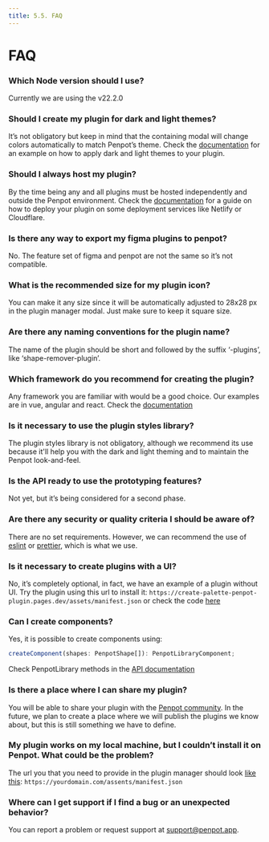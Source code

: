 ```yaml
---
title: 5.5. FAQ
---
```


# FAQ

### Which Node version should I use?

Currently we are using the v22.2.0

### Should I create my plugin for dark and light themes?

It’s not obligatory but keep in mind that the containing modal will change colors automatically to match Penpot’s theme. Check the <a target="_blank" href="/technical-guide/plugins/create-a-plugin/#penpot-theme-(optional)">documentation</a> for an example on how to apply dark and light themes to your plugin.

### Should I always host my plugin?

By the time being any and all plugins must be hosted independently and outside the Penpot environment. Check the <a target="_blank" href="/technical-guide/plugins/deployment/">documentation</a> for a guide on how to deploy your plugin on some deployment services like Netlify or Cloudflare.

### Is there any way to export my figma plugins to penpot?

No. The feature set of figma and penpot are not the same so it’s not compatible.

### What is the recommended size for my plugin icon?

You can make it any size since it will be automatically adjusted to 28x28 px in the plugin manager modal. Just make sure to keep it square size.

### Are there any naming conventions for the plugin name?

The name of the plugin should be short and followed by the suffix ‘-plugins’, like ‘shape-remover-plugin’.

### Which framework do you recommend for creating the plugin?

Any framework you are familiar with would be a good choice. Our examples are in vue, angular and react. Check the <a target="_blank" href="/technical-guide/plugins/create-a-plugin/#step-1.-create-a-project">documentation</a>

### Is it necessary to use the plugin styles library?

The plugin styles library is not obligatory, although we recommend its use because it'll help you with the dark and light theming and to maintain the Penpot look-and-feel.

### Is the API ready to use the prototyping features?

Not yet, but it’s being considered for a second phase.

### Are there any security or quality criteria I should be aware of?

There are no set requirements. However, we can recommend the use of <a target="_blank" href="https://typescript-eslint.io/">eslint</a> or <a target="_blank" href="https://prettier.io/">prettier</a>, which is what we use.

### Is it necessary to create plugins with a UI?

No, it’s completely optional, in fact, we have an example of a plugin without UI. Try the plugin using this url to install it: `https://create-palette-penpot-plugin.pages.dev/assets/manifest.json` or check the code <a target="_blank" href="https://github.com/penpot/penpot-plugins/tree/main/apps/create-palette-plugin">here</a>

### Can I create components?

Yes, it is possible to create components using:

```js
createComponent(shapes: PenpotShape[]): PenpotLibraryComponent;
```

Check PenpotLibrary methods in the <a target="_blank" href="https://penpot-plugins-api-doc.pages.dev/interfaces/PenpotLibrary">API documentation</a>

### Is there a place where I can share my plugin?

You will be able to share your plugin with the <a target="_blank" href="https://community.penpot.app/">Penpot community</a>. In the future, we plan to create a place where we will publish the plugins we know about, but this is still something we have to define.

### My plugin works on my local machine, but I couldn’t install it on Penpot. What could be the problem?

The url you that you need to provide in the plugin manager should look <a target="_blank" href="/technical-guide/plugins/create-a-plugin/#step-6.-configure-the-manifest-file">like this</a>: `https://yourdomain.com/assents/manifest.json`

### Where can I get support if I find a bug or an unexpected behavior?

You can report a problem or request support at <a href="mailto:support@penpot.app">support@penpot.app</a>.
